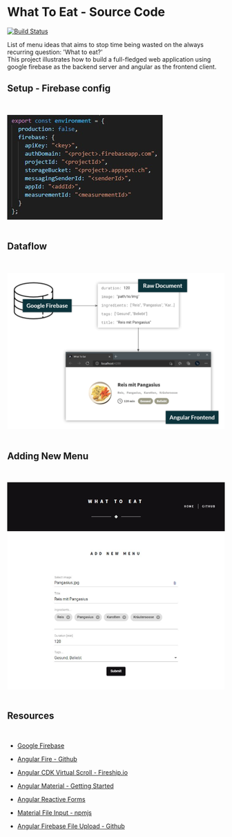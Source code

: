 # What To Eat - Source Code

[![Build Status](https://github.com/yruefenacht/what-to-eat/actions/workflows/testify.yml/badge.svg)](https://github.com/yruefenacht/what-to-eat/actions/workflows/testify.yml)

List of menu ideas that aims to stop time being wasted on the always recurring question: 'What to eat?'  
This project illustrates how to build a full-fledged web application using google firebase as the backend server and angular as the frontend client.

## Setup - Firebase config
<br>  

![Setup](./src/assets/images/firebase_env.jpg)
<br><br>

## Dataflow
<br>  

![Setup](./src/assets/images/setup.jpg)
<br><br>

## Adding New Menu
<br>

![AddMenu](./src/assets/images/add_menu.jpg)
<br><br>

## Resources
<br>

- [Google Firebase](https://firebase.google.com/)

- [Angular Fire - Github](https://github.com/angular/angularfire)

- [Angular CDK Virtual Scroll - Fireship.io](https://fireship.io/lessons/infinite-virtual-scroll-angular-cdk/)

- [Angular Material - Getting Started](https://v7.material.angular.io/guide/getting-started)

- [Angular Reactive Forms](https://angular.io/guide/reactive-forms)

- [Material File Input - npmjs](https://www.npmjs.com/package/ngx-material-file-input)

- [Angular Firebase File Upload - Github](https://github.com/fireship-io/168-multi-file-upload-angular-firebase)
